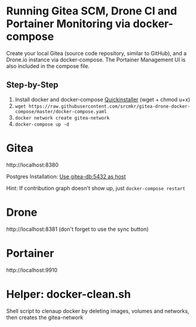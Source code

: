 # Running Gitea SCM, Drone CI and Portainer Monitoring via docker-compose

Create your local Gitea (source code repository, similar to GitHub), and a Drone.io instance via docker-compose.
The Portainer Management UI is also included in the compose file. 

## Step-by-Step
1. Install docker and docker-compose [Quickinstaller](https://raw.githubusercontent.com/srcmkr/docker-dotnet-testproj/master/dockerinstall.sh) (wget + chmod u+x)
1. `wget https://raw.githubusercontent.com/srcmkr/gitea-drone-docker-compose/master/docker-compose.yaml`
1. `docker network create gitea-network`
1. `docker-compose up -d`

# Gitea
  http://localhost:8380
  
  Postgres Installation: [Use gitea-db:5432 as host](https://raw.githubusercontent.com/srcmkr/gitea-drone-docker-compose/master/gitea-setup.JPG)
  
  Hint: If contribution graph doesn't show up, just `docker-compose restart`
  
# Drone 
  http://localhost:8381 (don't forget to use the sync button)

# Portainer 
  http://localhost:9910

# Helper: docker-clean.sh
Shell script to clenaup docker by deleting images, volumes and networks, then creates the gitea-network
